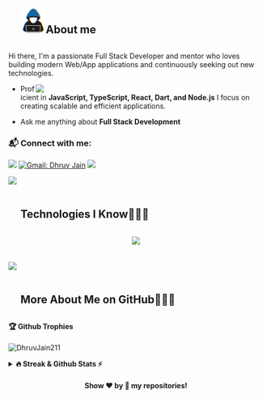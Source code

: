 <div id="user-content-toc">
  <ul align="left">
    <summary> <img src = "./assests/img/about_me.gif" width = 50px /><h2 style="display: inline-block">About me</h2></summary>
  </ul>
</div>

<p>Hi there, I'm a passionate Full Stack Developer and mentor who loves building modern Web/App applications and continuously seeking out new technologies.</p>

 <picture> <img src="https://www.aalpha.net/wp-content/uploads/2020/12/full-stack-development.gif" align="right"  width = 450px /> </picture>

- Proficient in **JavaScript, TypeScript, React, Dart, and Node.js** I focus on creating scalable and efficient applications.

- Ask me anything about **Full Stack Development**

### 📬 Connect with me: 
[![](https://img.shields.io/badge/linkedin-%230077B5.svg?&style=for-the-badge&logo=linkedin&logoColor=white)](https://www.linkedin.com/in/dhruv-jain-6bab97252/)
[![Gmail: Dhruv Jain](https://img.shields.io/badge/-gmail-red?style=for-the-badge&logo=Gmail&logoColor=white&link=mailto:dhruvjain0822@gmail.com)](mailto:dhruvjain0822@gmail.com)
![](https://komarev.com/ghpvc/?username=DhruvJain211&abbreviated=true&color=blue&style=for-the-badge)

<img src="https://user-images.githubusercontent.com/73097560/115834477-dbab4500-a447-11eb-908a-139a6edaec5c.gif" >

<div id="user-content-toc">
  <ul>
    <summary><h2 style="display: inline-block">Technologies I Know👨🏻‍💻</h2></summary>
  </ul>
</div>
<!--tech stack icons-->
<p align="center">
  <a href="https://skillicons.dev">
    <img src="https://skillicons.dev/icons?i=html,css,js,ts,react,vite,nodejs,npm,bootstrap,tailwind,mongodb,mysql,firebase,postman,aws,linux,c,cpp,r,latex,py,androidstudio,dart,flutter,docker,bash,git,github,vscode,figma&perline=15" />
  </a>
</p>


<br>
<img src="https://user-images.githubusercontent.com/73097560/115834477-dbab4500-a447-11eb-908a-139a6edaec5c.gif" >


<div id="user-content-toc">
  <ul>
    <summary><h2 style="display: inline-block"> More About Me on GitHub👨🏻‍💻</h2></summary>
  </ul>
</div>

<b>🏆 Github Trophies</b>
<br><br>
<img align="center" src="https://github-profile-trophy.vercel.app/?username=DhruvJain211&theme=discord" alt="DhruvJain211" />


<details>
<summary><b>🔥 Streak & Github Stats ⚡ </b></summary>
<br>
<div style={display:flex ; gap:20}>
<a href="https://git.io/streak-stats"><img src="https://streak-stats.demolab.com/?user=DhruvJain211&theme=dark&hide_border=true" 
alt="GitHub Streak" /></a>
<!--<img src="https://github-readme-stats.vercel.app/api?username=DhruvJain211&show_icons=true&theme=radical&count_private=true" alt="DhruvJain211" height="200" width="420"/>&nbsp;-->
<img src="https://github-readme-stats-eight-pink.vercel.app//api/top-langs/?username=DhruvJain211&layout=compact&theme=radical" alt="DhruvJain211" width="400" height="200">
</div>
</details>

<!--### Support Me

<a href="https://www.buymeacoffee.com"><img src="https://cdn.buymeacoffee.com/buttons/v2/default-yellow.png" width="200" /></a>-->

<h4 align="center">Show ❤️ by 🌟 my repositories!</h4>


